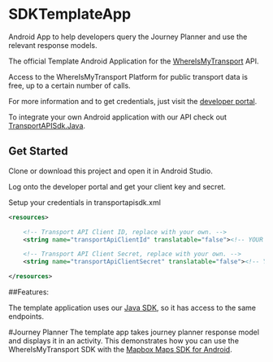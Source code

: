 # SDKTemplateApp
Android App to help developers query the Journey Planner and use the relevant response models.

The official Template Android Application for the [WhereIsMyTransport](https://www.whereismytransport.com) API.

Access to the WhereIsMyTransport Platform for public transport data is free, up to a certain number of calls.

For more information and to get credentials, just visit the [developer portal](https://developer.whereismytransport.com).

To integrate your own Android application with our API check out [TransportAPISdk.Java](https://github.com/WhereIsMyTransport/TransportApiSdk.Java).

## Get Started

Clone or download this project and open it in Android Studio.

Log onto the developer portal and get your client key and secret.

Setup your credentials in transportapisdk.xml

```xml
<resources>

    <!-- Transport API Client ID, replace with your own. -->
    <string name="transportApiClientId" translatable="false"><!-- YOUR API CLIENT ID HERE --></string>

    <!-- Transport API Client Secret, replace with your own. -->
    <string name="transportApiClientSecret" translatable="false"><!-- YOUR API CLIENT SECRET HERE --></string>

</resources>
```

##Features:

The template application uses our [Java SDK](https://github.com/WhereIsMyTransport/TransportApiSdk.Java/blob/master/README.md), so it has access to the same endpoints.

#Journey Planner
The template app takes journey planner response model and displays it in an activity.
This demonstrates how you can use the WhereIsMyTransport SDK with the [Mapbox Maps SDK for Android](https://www.mapbox.com/help/first-steps-android-sdk/).




